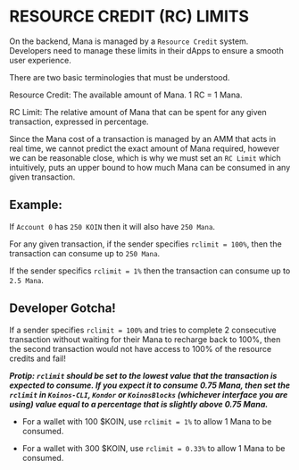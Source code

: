 # RESOURCE CREDIT (RC) LIMITS

On the backend, Mana is managed by a `Resource Credit` system. Developers need to manage these limits in their dApps to ensure a smooth user experience.

There are two basic terminologies that must be understood.

Resource Credit: The available amount of Mana. 1 RC = 1 Mana.

RC Limit: The relative amount of Mana that can be spent for any given transaction, expressed in percentage.


Since the Mana cost of a transaction is managed by an AMM that acts in real time, we cannot predict the exact amount of Mana required, however we can be reasonable close, which is why we must set an `RC Limit` which intuitively, puts an upper bound to how much Mana can be consumed in any given transaction.


## Example:

If `Account 0` has `250 KOIN` then it will also have `250 Mana`.

For any given transaction, if the sender specifies `rclimit = 100%`, then the transaction can consume up to `250 Mana`. 

If the sender specifics `rclimit = 1%` then the transaction can consume up to `2.5 Mana`.

## Developer Gotcha!

If a sender specifies `rclimit = 100%` and tries to complete 2 consecutive transaction without waiting for their Mana to recharge back to 100%, then the second transaction would not have access to 100% of the resource credits and fail!

___Protip: `rclimit` should be set to the lowest value that the transaction is expected to consume. If you expect it to consume 0.75 Mana, then set the `rclimit` in `Koinos-CLI`, `Kondor` or `KoinosBlocks` (whichever interface you are using) value equal to a percentage that is slightly above 0.75 Mana.___

- For a wallet with 100 $KOIN, use `rclimit = 1%` to allow 1 Mana to be consumed.

- For a wallet with 300 $KOIN, use `rclimit = 0.33%` to allow 1 Mana to be consumed.